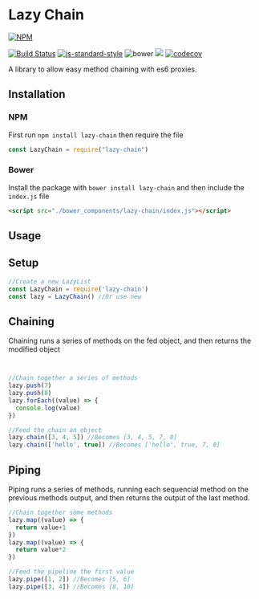 # Lazy Chain
[![NPM](https://nodei.co/npm/lazy-chain.png?downloads=true)](https://nodei.co/npm/lazy-chain/)

[![Build Status](https://travis-ci.org/eliaslfox/lazy-chain.svg?branch=master)](https://travis-ci.org/eliaslfox/Lazy-Chain) [![js-standard-style](https://img.shields.io/badge/code%20style-standard-brightgreen.svg)](http://standardjs.com/) ![bower](https://img.shields.io/bower/v/lazy-chain.svg) ![](https://img.shields.io/npm/l/lazy-chain.svg) [![codecov](http://codecov.io/gh/eliaslfox/Lazy-Chain/branch/master/graph/badge.svg)](https://codecov.io/gh/eliaslfox/Lazy-Chain)

A library to allow easy method chaining with es6 proxies.

## Installation

### NPM
First run `npm install lazy-chain` then require the file

```js
const LazyChain = require("lazy-chain")
```

### Bower
Install the package with `bower install lazy-chain` and then include the `index.js` file

```html
<script src="./bower_components/lazy-chain/index.js"></script>
```

## Usage

## Setup

```javascript
//Create a new LazyList
const LazyChain = require('lazy-chain')
const lazy = LazyChain() //Or use new
```

## Chaining

Chaining runs a series of methods on the fed object, and then returns the modified object



```js


//Chain together a series of methods
lazy.push(7)
lazy.push(8)
lazy.forEach((value) => {
  console.log(value)
})

//Feed the chain an object
lazy.chain([3, 4, 5]) //Becomes [3, 4, 5, 7, 8]
lazy.chain(['hello', true]) //Becomes ['hello', true, 7, 8]
```

## Piping

Piping runs a series of methods, running each sequencial method on the previous methods output, and then returns the output of the last method.

```javascript
//Chain together some methods
lazy.map((value) => {
  return value+1
})
lazy.map((value) => {
  return value*2
})

//Feed the pipeline the first value
lazy.pipe([1, 2]) //Becomes [5, 6]
lazy.pipe([3, 4]) //Becomes [8, 10]
```
